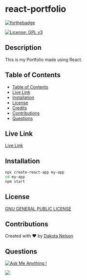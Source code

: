 # react-portfolio

[![forthebadge](https://forthebadge.com/images/badges/built-with-love.svg)](https://forthebadge.com)

[![License: GPL v3](https://img.shields.io/badge/License-GPLv3-blue.svg)](https://www.gnu.org/licenses/gpl-3.0)

## Description

This is my Portfolio made using React. 

## Table of Contents

  - [Table of Contents](#table-of-contents)
  - [Live Link](#live-link)
  - [Installation](#installation)
  - [License](#license)
  - [Credits](#credits)
  - [Contributions](#contributions)
  - [Questions](#questions)

## Live Link

[Live Link]()

## Installation

```bash
npx create-react-app my-app
cd my-app
npm start
```

## License

[GNU GENERAL PUBLIC LICENSE](https://www.gnu.org/licenses/gpl-3.0.en.html)

## Contributions

Created with ❤️ by [Dakota Nelson](https://github.com/kotalilyy)

## Questions

[![Ask Me Anything !](https://img.shields.io/badge/Ask%20me-anything-1abc9c.svg)](https://GitHub.com/Naereen/ama)

<a href="mailto:kotalilyy@gmail.com?"><img src="https://img.shields.io/badge/gmail-%23DD0031.svg?&style=for-the-badge&logo=gmail&logoColor=white"/></a>

